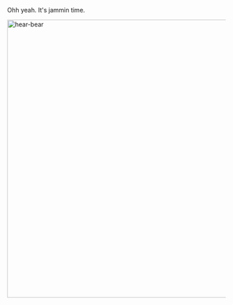 Ohh yeah. It's jammin time.

<img width="540" height="640" alt="hear-bear" src="https://github.com/user-attachments/assets/8455416a-ab7b-4f53-a131-956c6c5da77c" />
